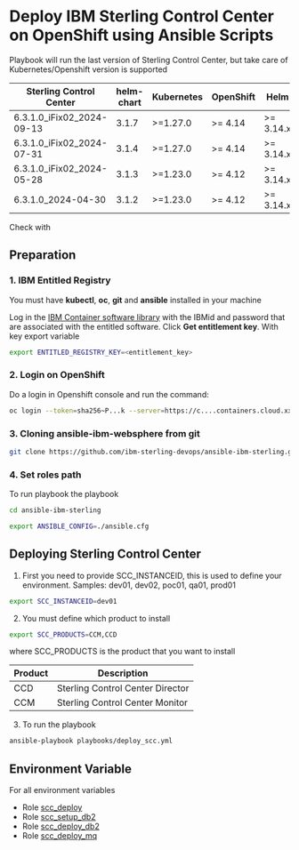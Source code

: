 # Deploy IBM Sterling Control Center on OpenShift using Ansible Scripts

Playbook will run the last version of Sterling Control Center, but take care of Kubernetes/Openshift version is supported

| Sterling Control Center   | helm-chart | Kubernetes          | OpenShift           | Helm      |
|---------------------------|------------|---------------------|---------------------|-----------|
| 6.3.1.0_iFix02_2024-09-13 | 3.1.7      | >=1.27.0            | >= 4.14             | >= 3.14.x |
| 6.3.1.0_iFix02_2024-07-31 | 3.1.4      | >=1.27.0            | >= 4.14             | >= 3.14.x |
| 6.3.1.0_iFix02_2024-05-28 | 3.1.3      | >=1.23.0            | >= 4.12             | >= 3.14.x |
| 6.3.1.0_2024-04-30        | 3.1.2      | >=1.23.0            | >= 4.12             | >= 3.14.x |

Check with

## Preparation

### 1. IBM Entitled Registry

You must have **kubectl**, **oc**, **git** and **ansible** installed in your machine

Log in the [IBM Container software library](https://myibm.ibm.com/products-services/containerlibrary) with the IBMid and password that are associated with the entitled software. Click **Get entitlement key**. With key export variable

```bash 
export ENTITLED_REGISTRY_KEY=<entitlement_key>
```

### 2. Login on OpenShift

Do a login in Openshift console and run the command:

```bash 
oc login --token=sha256~P...k --server=https://c....containers.cloud.xxx.com:31234
```

### 3. Cloning ansible-ibm-websphere from git

```bash 
git clone https://github.com/ibm-sterling-devops/ansible-ibm-sterling.git
```

### 4. Set roles path

To run playbook the playbook

```bash 
cd ansible-ibm-sterling

export ANSIBLE_CONFIG=./ansible.cfg 
```

## Deploying Sterling Control Center

1) First you need to provide SCC_INSTANCEID, this is used to define your environment. Samples: dev01, dev02, poc01, qa01, prod01

```bash 
export SCC_INSTANCEID=dev01
```


2) You must define which product to install

```bash 
export SCC_PRODUCTS=CCM,CCD
```

where SCC_PRODUCTS is the product that you want to install

| Product | Description      |
|---------|------------------------------|
| CCD     | Sterling Control Center Director |
| CCM     | Sterling Control Center Monitor  |


3) To run the playbook

```bash 
ansible-playbook playbooks/deploy_scc.yml
```

## Environment Variable

For all environment variables

* Role [scc_deploy](../../roles/scc_deploy)
* Role [scc_setup_db2](../../roles/scc_setup_db2)
* Role [scc_deploy_db2](../../roles/scc_deploy_db2)
* Role [scc_deploy_mq](../../roles/cc_deploy_mq)
